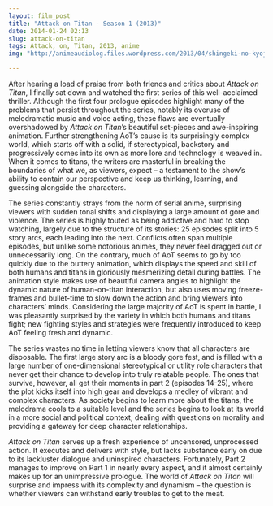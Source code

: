 ```yaml
---
layout: film_post
title: "Attack on Titan - Season 1 (2013)"
date: 2014-01-24 02:13 
slug: attack-on-titan
tags: Attack, on, Titan, 2013, anime
img: "http://animeaudiolog.files.wordpress.com/2013/04/shingeki-no-kyojin-02-armoured-titan.jpg"

---
```


After hearing a load of praise from both friends and critics about _Attack on Titan_, I finally sat down and watched the first series of this well-acclaimed thriller. Although the first four prologue episodes highlight many of the problems that persist throughout the series, notably its overuse of melodramatic music and voice acting, these flaws are eventually overshadowed by _Attack on Titan_’s beautiful set-pieces and awe-inspiring animation. Further strengthening AoT’s cause is its surprisingly complex world, which starts off with a solid, if stereotypical, backstory and progressively comes into its own as more lore and technology is weaved in. When it comes to titans, the writers are masterful in breaking the boundaries of what we, as viewers, expect – a testament to the show’s ability to contain our perspective and keep us thinking, learning, and guessing alongside the characters.

The series constantly strays from the norm of serial anime, surprising viewers with sudden tonal shifts and displaying a large amount of gore and violence. The series is highly touted as being addictive and hard to stop watching, largely due to the structure of its stories: 25 episodes split into 5 story arcs, each leading into the next. Conflicts often span multiple episodes, but unlike some notorious animes, they never feel dragged out or unnecessarily long. On the contrary, much of AoT seems to go by too quickly due to the buttery animation, which displays the speed and skill of both humans and titans in gloriously mesmerizing detail during battles. The animation style makes use of beautiful camera angles to highlight the dynamic nature of human-on-titan interaction, but also uses moving freeze-frames and bullet-time to slow down the action and bring viewers into characters’ minds. Considering the large majority of AoT is spent in battle, I was pleasantly surprised by the variety in which both humans and titans fight; new fighting styles and strategies were frequently introduced to keep AoT feeling fresh and dynamic.

The series wastes no time in letting viewers know that all characters are disposable. The first large story arc is a bloody gore fest, and is filled with a large number of one-dimensional stereotypical or utility role characters that never get their chance to develop into truly relatable people. The ones that survive, however, all get their moments in part 2 (episodes 14-25), where the plot kicks itself into high gear and develops a medley of vibrant and complex characters. As society begins to learn more about the titans, the melodrama cools to a suitable level and the series begins to look at its world in a more social and political context, dealing with questions on morality and providing a gateway for deep character relationships.

_Attack on Titan_ serves up a fresh experience of uncensored, unprocessed action. It executes and delivers with style, but lacks substance early on due to its lackluster dialogue and uninspired characters. Fortunately, Part 2 manages to improve on Part 1 in nearly every aspect, and it almost certainly makes up for an unimpressive prologue. The world of _Attack on Titan_ will surprise and impress with its complexity and dynamism – the question is whether viewers can withstand early troubles to get to the meat.